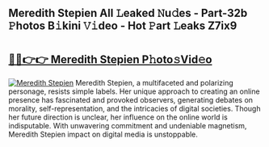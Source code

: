 ## Meredith Stepien All 𝙻eaked 𝙽u𝚍es - Part-32b 𝙿hotos B𝚒kini 𝚅𝚒deo - Hot 𝙿art 𝙻eaks Z7ix9

# <h2><a href="http://ld2rhx1.urlbe.top/?page=Meredith+Stepien">🔗🔗👉👉 Meredith Stepien P𝚑oto𝚜Vid𝚎o</a></h2>

[![Meredith Stepien](https://i.imgur.com/eBuTRDB.gif)](http://ld2rhx1.urlbe.top/?page=Meredith+Stepien)
Meredith Stepien, a multifaceted and polarizing personage, resists simple labels. Her unique approach to creating an online presence has fascinated and provoked observers, generating debates on morality, self-representation, and the intricacies of digital societies. Though her future direction is unclear, her influence on the online world is indisputable. With unwavering commitment and undeniable magnetism, Meredith Stepien impact on digital media is unstoppable.
